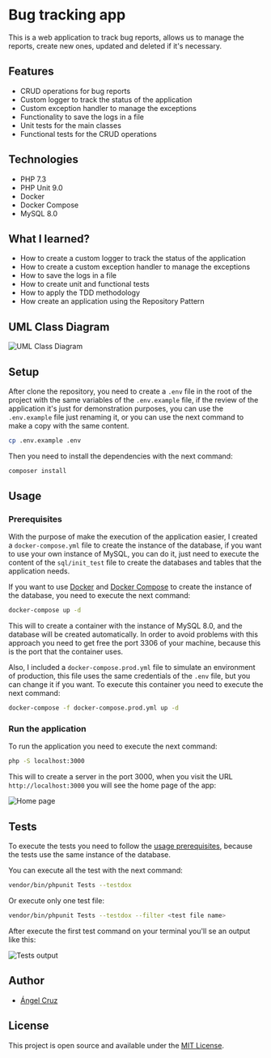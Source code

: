 # Bug tracking app

This is a web application to track bug reports, allows us to manage the reports, create new ones, updated and deleted if
it's necessary.

## Features

- CRUD operations for bug reports
- Custom logger to track the status of the application
- Custom exception handler to manage the exceptions
- Functionality to save the logs in a file
- Unit tests for the main classes
- Functional tests for the CRUD operations

## Technologies

- PHP 7.3
- PHP Unit 9.0
- Docker
- Docker Compose
- MySQL 8.0

## What I learned?

- How to create a custom logger to track the status of the application
- How to create a custom exception handler to manage the exceptions
- How to save the logs in a file
- How to create unit and functional tests
- How to apply the TDD methodology
- How create an application using the Repository Pattern

## UML Class Diagram

![UML Class Diagram](./img/uml-diagram.png)

## Setup

After clone the repository, you need to create a `.env` file in the root of the project with the same variables of
the `.env.example` file, if the review of the application it's just for demonstration purposes, you can use the
`.env.example` file just renaming it, or you can use the next command to make a copy with the same content.

```bash
cp .env.example .env
```

Then you need to install the dependencies with the next command:

```bash
composer install
```

## Usage

### Prerequisites

With the purpose of make the execution of the application easier, I created a `docker-compose.yml` file to create the
instance of the database, if you want to use your own instance of MySQL, you can do it, just need to execute the content
of the `sql/init_test` file to create the databases and tables that the application needs.

If you want to use [Docker](https://www.docker.com/) and [Docker Compose](https://docs.docker.com/compose/) to create
the instance of the database, you need to execute the next command:

```bash
docker-compose up -d
```

This will to create a container with the instance of MySQL 8.0, and the database will be created automatically. In order
to avoid problems with this approach you need to get free the port 3306 of your machine, because this is the port that
the container uses.

Also, I included a `docker-compose.prod.yml` file to simulate an environment of production, this file uses the same
credentials of the `.env` file, but you can change it if you want. To execute this container you need to execute the
next command:

```bash
docker-compose -f docker-compose.prod.yml up -d
```

### Run the application

To run the application you need to execute the next command:

```bash
php -S localhost:3000
```

This will to create a server in the port 3000, when you visit the URL `http://localhost:3000` you will see the home page
of the app:

![Home page](./img/homepage.png)

## Tests

To execute the tests you need to follow the [usage prerequisites](#prerequisites), because the tests use the same
instance of the
database.

You can execute all the test with the next command:

```bash
vendor/bin/phpunit Tests --testdox
```

Or execute only one test file:

```bash
vendor/bin/phpunit Tests --testdox --filter <test file name>
```

After execute the first test command on your terminal you'll se an output like this:

![Tests output](./img/tests-output.png)

## Author

- [Ángel Cruz](https://angelcruzl.dev)

## License

This project is open source and available under the [MIT License](https://choosealicense.com/licenses/mit/).
